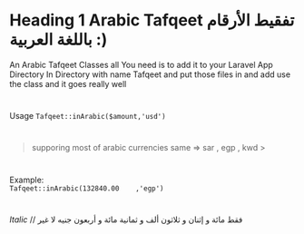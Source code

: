 
# Heading 1	  Arabic Tafqeet تفقيط الأرقام باللغة العربية :)

An Arabic Tafqeet Classes all You need is to add it to 
your Laravel App Directory In Directory with name Tafqeet and put those files in and
add use the class and it goes really well
#
Usage `Tafqeet::inArabic($amount,'usd')`
#
> supporing most of arabic currencies same => sar , egp , kwd >
#
Example:  
`Tafqeet::inArabic(132840.00	,'egp')` 
#
*Italic*	 // فقط مائة و إثنان و ثلاثون ألف و ثمانية مائة و أربعون جنيه لا غير	
